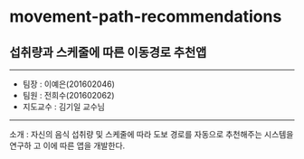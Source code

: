 # movement-path-recommendations
## 섭취량과 스케줄에 따른 이동경로 추천앱
*****
* 팀장 : 이예은(201602046)
* 팀원 : 전희수(201602062)
* 지도교수 : 김기일 교수님
*****
소개 : 자신의 음식 섭취량 및 스케줄에 따라 도보 경로를 자동으로 추천해주는 시스템을 연구하 고 이에 따른 앱을 개발한다.

